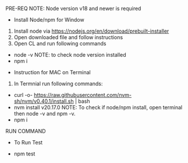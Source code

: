 PRE-REQ
NOTE: Node version v18 and newer is required

* Install Node/npm for Window
1. Install node via https://nodejs.org/en/download/prebuilt-installer
2. Open downloaded file and follow instructions
3. Open CL and run following commands
- node -v
NOTE: to check node version installed
- npm i

* Instruction for MAC on Terminal
1. In Termnial run following commands:
- curl -o- https://raw.githubusercontent.com/nvm-sh/nvm/v0.40.1/install.sh | bash
- nvm install v20.17.0
NOTE: To check if node/npm install, open terminal then node -v and npm -v.
- npm i

RUN COMMAND
* To Run Test
- npm test

